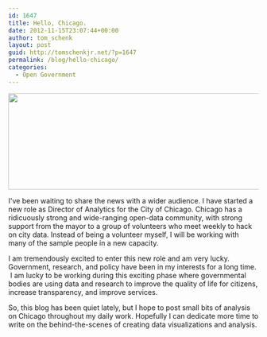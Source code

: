```yaml
---
id: 1647
title: Hello, Chicago.
date: 2012-11-15T23:07:44+00:00
author: tom_schenk
layout: post
guid: http://tomschenkjr.net/?p=1647
permalink: /blog/hello-chicago/
categories:
  - Open Government
---
```

<p style="text-align: center;"><a href="http://tomschenkjr.net/wordpress/wp-content/uploads/2012/10/series_tommayor.jpg"><img class="aligncenter  wp-image-1648" title="series_tommayor" src="http://tomschenkjr.net/wordpress/wp-content/uploads/2012/10/series_tommayor.jpg" alt="" width="592" height="194" /></a></p>
I've been waiting to share the news with a wider audience. I have started a new role as Director of Analytics for the City of Chicago. Chicago has a ridicuously strong and wide-ranging open-data community, with strong support from the mayor to a group of volunteers who meet weekly to hack on city data. Instead of being a volunteer myself, I will be working with many of the sample people in a new capacity.

I am tremendously excited to enter this new role and am very lucky. Government, research, and policy have been in my interests for a long time.  I am lucky to be working during this exciting phase where governmental bodies are using data and research to improve the quality of life for citizens, increase transparency, and improve services.

So, this blog has been quiet lately, but I hope to post small bits of analysis on Chicago throughout my daily work. Hopefully I can dedicate more time to write on the behind-the-scenes of creating data visualizations and analysis.